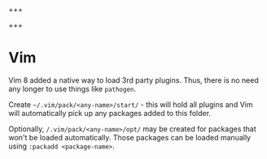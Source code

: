 
+++

+++
# Vim

Vim 8 added a native way to load 3rd party plugins. Thus, there is no need any longer to use things like `pathogen`.

Create `~/.vim/pack/<any-name>/start/` - this will hold all plugins and Vim will automatically pick up any packages added to this folder.

Optionally, `/.vim/pack/<any-name>/opt/` may be created for packages that won't be loaded automatically. Those packages can be loaded manually using `:packadd <package-name>`.

